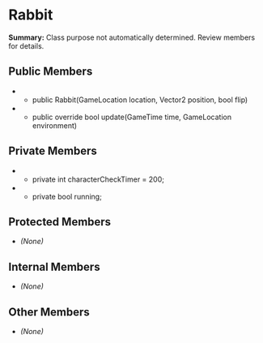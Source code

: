 # Rabbit

**Summary:** Class purpose not automatically determined. Review members for details.

## Public Members
- - public Rabbit(GameLocation location, Vector2 position, bool flip)
- - public override bool update(GameTime time, GameLocation environment)

## Private Members
- - private int characterCheckTimer = 200;
- - private bool running;

## Protected Members
- *(None)*

## Internal Members
- *(None)*

## Other Members
- *(None)*
